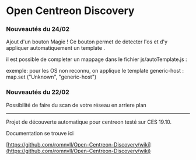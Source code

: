 # Open Centreon Discovery


### Nouveautés du 24/02 ###
Ajout d'un bouton Magie ! Ce bouton permet de detecter l'os et d'y appliquer automatiquement un template .

il est possible de completer un mappage dans le fichier js/autoTemplate.js :

exemple: pour les OS non reconnu, on applique le template generic-host :
 map.set ("Unknown", "generic-host")

### Nouveautés du 22/02 ###

Possibilité de faire du scan de votre réseau en arriere plan
___
Projet de découverte automatique pour centreon testé sur CES 19.10.

Documentation se trouve ici

[https://github.com/romnvll/Open-Centreon-Discovery/wiki](https://github.com/romnvll/Open-Centreon-Discovery/wiki)
